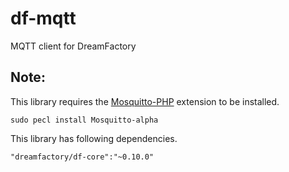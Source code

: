# df-mqtt
MQTT client for DreamFactory

## Note: 
This library requires the [Mosquitto-PHP](https://github.com/mgdm/Mosquitto-PHP) extension to be installed.

    sudo pecl install Mosquitto-alpha
    
This library has following dependencies.
    
    "dreamfactory/df-core":"~0.10.0"

